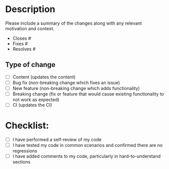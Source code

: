 # Description

Please include a summary of the changes along with any relevant motivation and context.

<!-- Delete if not relevant -->

- Closes #
- Fixes #
- Resolves #

## Type of change

<!-- Delete any that are not relevant -->

- [ ] Content (updates the content)
- [ ] Bug fix (non-breaking change which fixes an issue)
- [ ] New feature (non-breaking change which adds functionality)
- [ ] Breaking change (fix or feature that would cause existing functionality to not work as expected)
- [ ] CI (updates the CI)

# Checklist:

<!-- Delete any that are not relevant -->

- [ ] I have performed a self-review of my code
- [ ] I have tested my code in common scenarios and confirmed there are no regressions
- [ ] I have added comments to my code, particularly in hard-to-understand sections
